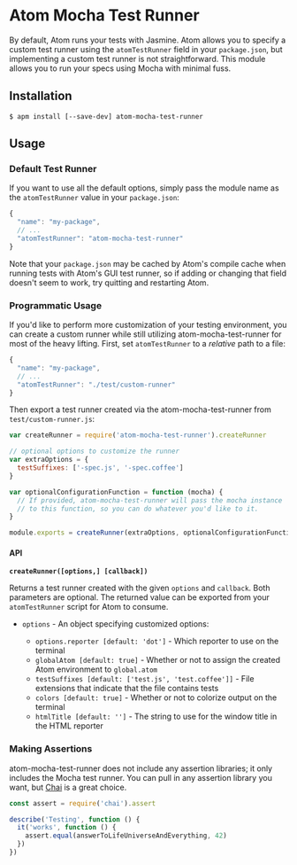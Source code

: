 # Atom Mocha Test Runner

By default, Atom runs your tests with Jasmine. Atom allows you to specify a custom test runner using the `atomTestRunner` field in your `package.json`, but implementing a custom test runner is not straightforward. This module allows you to run your specs using Mocha with minimal fuss.

## Installation

```
$ apm install [--save-dev] atom-mocha-test-runner
```

## Usage

### Default Test Runner

If you want to use all the default options, simply pass the module name as the `atomTestRunner` value in your `package.json`:

```javascript
{
  "name": "my-package",
  // ...
  "atomTestRunner": "atom-mocha-test-runner"
}
```

Note that your `package.json` may be cached by Atom's compile cache when running tests with Atom's GUI test runner, so if adding or changing that field doesn't seem to work, try quitting and restarting Atom.

### Programmatic Usage

If you'd like to perform more customization of your testing environment, you can create a custom runner while still utilizing atom-mocha-test-runner for most of the heavy lifting. First, set `atomTestRunner` to a *relative* path to a file:

```javascript
{
  "name": "my-package",
  // ...
  "atomTestRunner": "./test/custom-runner"
}
```

Then export a test runner created via the atom-mocha-test-runner from `test/custom-runner.js`:

```javascript
var createRunner = require('atom-mocha-test-runner').createRunner

// optional options to customize the runner
var extraOptions = {
  testSuffixes: ['-spec.js', '-spec.coffee']
}

var optionalConfigurationFunction = function (mocha) {
  // If provided, atom-mocha-test-runner will pass the mocha instance
  // to this function, so you can do whatever you'd like to it.
}

module.exports = createRunner(extraOptions, optionalConfigurationFunction)
```

#### API

**`createRunner([options,] [callback])`**

Returns a test runner created with the given `options` and `callback`. Both parameters are optional. The returned value can be exported from your `atomTestRunner` script for Atom to consume.

* `options` - An object specifying customized options:

  * `options.reporter [default: 'dot']` - Which reporter to use on the terminal
  * `globalAtom [default: true]` - Whether or not to assign the created Atom environment to `global.atom`
  * `testSuffixes [default: ['test.js', 'test.coffee']]` - File extensions that indicate that the file contains tests
  * `colors [default: true]` - Whether or not to colorize output on the terminal
  * `htmlTitle [default: '']` - The string to use for the window title in the HTML reporter

### Making Assertions

atom-mocha-test-runner does not include any assertion libraries; it only includes the Mocha test runner. You can pull in any assertion library you want, but [Chai](http://chaijs.com/) is a great choice.

```javascript
const assert = require('chai').assert

describe('Testing', function () {
  it('works', function () {
    assert.equal(answerToLifeUniverseAndEverything, 42)
  })
})
````
